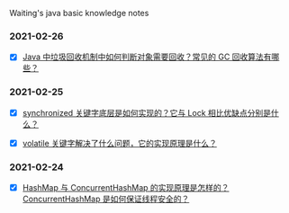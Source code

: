 Waiting's java basic knowledge notes

### 2021-02-26

- [x] [Java 中垃圾回收机制中如何判断对象需要回收？常见的 GC 回收算法有哪些？](https://github.com/Jamie-818/Java-Basic-Notes/blob/main/2021-02-26/jvm_gc.md)

### 2021-02-25

- [x] [synchronized 关键字底层是如何实现的？它与 Lock 相比优缺点分别是什么？](https://github.com/Jamie-818/Java-Basic-Notes/blob/main/2021-02-25/SynchronizedImplementation.md)

- [x] [volatile 关键字解决了什么问题，它的实现原理是什么？](https://github.com/Jamie-818/Java-Basic-Notes/blob/main/2021-02-25/VolatilePrinciple.md)

### 2021-02-24

- [x] [HashMap 与 ConcurrentHashMap 的实现原理是怎样的？ConcurrentHashMap 是如何保证线程安全的？](https://github.com/Jamie-818/Java-Basic-Notes/blob/main/2021-02-24/HashMap%26ConcurrentHashMap.md)